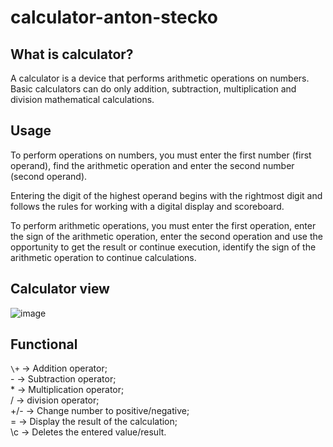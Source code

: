 # calculator-anton-stecko

## What is calculator?
A calculator is a device that performs arithmetic operations on numbers. Basic calculators can do only addition, subtraction, multiplication and division mathematical calculations.

## Usage
To perform operations on numbers, you must enter the first number (first operand), find the arithmetic operation and enter the second number (second operand).

Entering the digit of the highest operand begins with the rightmost digit and follows the rules for working with a digital display and scoreboard.

To perform arithmetic operations, you must enter the first operation, enter the sign of the arithmetic operation, enter the second operation and use the opportunity to get the result or continue execution, identify the sign of the arithmetic operation to continue calculations.

## Calculator view

![image](https://user-images.githubusercontent.com/87601057/201914752-7eecd18a-c2ff-4829-9598-571f0d2ef826.png)

## Functional

`\+` -> Addition operator;<br/>
\- -> Subtraction operator;<br/>
\* -> Multiplication operator;<br/>
\/ -> division operator;<br/>
\+/- -> Change number to positive/negative;<br/>
\= -> Display the result of the calculation;<br/>
\c -> Deletes the entered value/result.<br/>
